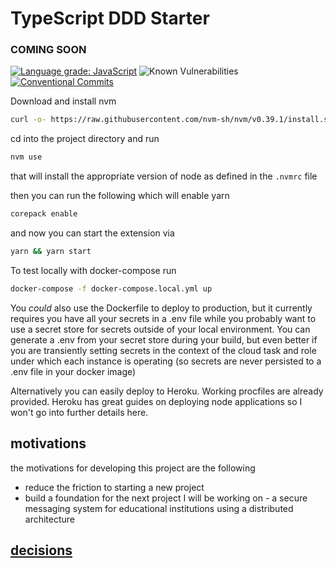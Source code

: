 # TypeScript DDD Starter

### COMING SOON

[![Language grade: JavaScript](https://img.shields.io/lgtm/grade/javascript/g/jpollard-cs/TypeScriptExpressDDDStarter.svg?logo=lgtm&logoWidth=18)](https://lgtm.com/projects/g/jpollard-cs/TypeScriptExpressDDDStarter/context:javascript) ![Known Vulnerabilities](https://snyk.io/test/github/jpollard-cs/typescriptexpressdddstarter/badge.svg) [![Conventional Commits](https://img.shields.io/badge/Conventional%20Commits-1.0.0-%23FE5196?logo=conventionalcommits&logoColor=white)](https://conventionalcommits.org)

Download and install nvm

```bash
curl -o- https://raw.githubusercontent.com/nvm-sh/nvm/v0.39.1/install.sh | bash
```

cd into the project directory and run

```bash
nvm use
```

that will install the appropriate version of node as defined in the `.nvmrc` file

then you can run the following which will enable yarn

```bash
corepack enable
```

and now you can start the extension via

```bash
yarn && yarn start
```

To test locally with docker-compose run

```bash
docker-compose -f docker-compose.local.yml up
```

You _could_ also use the Dockerfile to deploy to production, but it currently requires you have all your secrets in a .env file while you probably want to use a secret store for secrets outside of your local environment. You can generate a .env from your secret store during your build, but even better if you are transiently setting secrets in the context of the cloud task and role under which each instance is operating (so secrets are never persisted to a .env file in your docker image)

Alternatively you can easily deploy to Heroku. Working procfiles are already provided. Heroku has great guides on deploying node applications so I won't go into further details here.

## motivations

the motivations for developing this project are the following

- reduce the friction to starting a new project
- build a foundation for the next project I will be working on - a secure messaging system for educational institutions using a distributed architecture

## [decisions](/DECISIONS.md)
